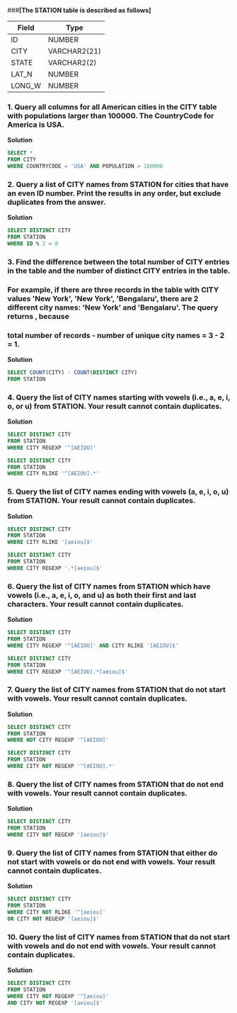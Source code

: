 ###**[The STATION table is described as follows]**

|  Field | Type |
|---|---|
| ID  | NUMBER |
| CITY | VARCHAR2(21)   |
| STATE  | VARCHAR2(2)  |
| LAT_N |  NUMBER |
| LONG_W | NUMBER |

### 1.  Query all columns for all American cities in the CITY table with populations larger than 100000. The CountryCode for America is USA.

**Solution**
```sql
SELECT *
FROM CITY
WHERE COUNTRYCODE = 'USA' AND POPULATION > 100000
```

### 2. Query a list of CITY names from STATION for cities that have an even ID number. Print the results in any order, but exclude duplicates from the answer.

**Solution**
```sql
SELECT DISTINCT CITY
FROM STATION
WHERE ID % 2 = 0
```

### 3. Find the difference between the total number of CITY entries in the table and the number of distinct CITY entries in the table.

### For example, if there are three records in the table with CITY values 'New York', 'New York', 'Bengalaru', there are 2 different city names: 'New York' and 'Bengalaru'. The query returns , because
### total number of records - number of unique city names = 3 - 2 = 1.

**Solution**
```sql
SELECT COUNT(CITY) - COUNT(DISTINCT CITY)
FROM STATION
```

### 4. Query the list of CITY names starting with vowels (i.e., a, e, i, o, or u) from STATION. Your result cannot contain duplicates.

**Solution**
```sql
SELECT DISTINCT CITY
FROM STATION
WHERE CITY REGEXP '^[AEIOU]'

SELECT DISTINCT CITY
FROM STATION
WHERE CITY RLIKE '^[AEIOU].*'
```

### 5. Query the list of CITY names ending with vowels (a, e, i, o, u) from STATION. Your result cannot contain duplicates.

**Solution**
```sql
SELECT DISTINCT CITY
FROM STATION
WHERE CITY RLIKE '[aeiou]$'

SELECT DISTINCT CITY
FROM STATION
WHERE CITY REGEXP '.*[aeiou]$'
```

### 6. Query the list of CITY names from STATION which have vowels (i.e., a, e, i, o, and u) as both their first and last characters. Your result cannot contain duplicates.

**Solution**
```sql
SELECT DISTINCT CITY
FROM STATION
WHERE CITY REGEXP '^[AEIOU]' AND CITY RLIKE '[AEIOU]$'

SELECT DISTINCT CITY
FROM STATION
WHERE CITY REGEXP '^[AEIOU].*[aeiou]$'
```

### 7. Query the list of CITY names from STATION that do not start with vowels. Your result cannot contain duplicates.

**Solution**
```sql
SELECT DISTINCT CITY
FROM STATION
WHERE NOT CITY REGEXP '^[AEIOU]'

SELECT DISTINCT CITY
FROM STATION
WHERE CITY NOT REGEXP '^[AEIOU].*'
```

### 8. Query the list of CITY names from STATION that do not end with vowels. Your result cannot contain duplicates.

**Solution**
```sql
SELECT DISTINCT CITY
FROM STATION
WHERE CITY NOT REGEXP '[aeiou]$'
```

### 9. Query the list of CITY names from STATION that either do not start with vowels or do not end with vowels. Your result cannot contain duplicates.

**Solution**
```sql
SELECT DISTINCT CITY
FROM STATION
WHERE CITY NOT RLIKE '^[aeiou]'
OR CITY NOT REGEXP '[aeiou]$'
```

### 10. Query the list of CITY names from STATION that do not start with vowels and do not end with vowels. Your result cannot contain duplicates.

**Solution**
```sql
SELECT DISTINCT CITY
FROM STATION
WHERE CITY NOT REGEXP '^[aeiou]'
AND CITY NOT REGEXP '[aeiou]$'
```

